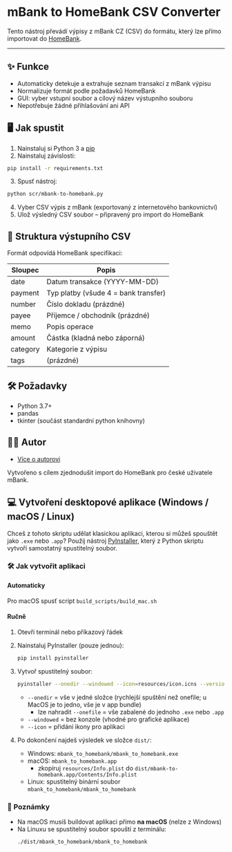 # mBank to HomeBank CSV Converter

Tento nástroj převádí výpisy z mBank CZ (CSV) do formátu, který lze přímo importovat do [HomeBank](https://www.gethomebank.org).

---

## ✨ Funkce

- Automaticky detekuje a extrahuje seznam transakcí z mBank výpisu
- Normalizuje formát podle požadavků HomeBank
- GUI: vyber vstupní soubor a cílový název výstupního souboru
- Nepotřebuje žádné přihlašování ani API

## 🖥️ Jak spustit

1. Nainstaluj si Python 3 a [pip](https://pip.pypa.io/)
2. Nainstaluj závislosti:

```bash
pip install -r requirements.txt
```
3.	Spusť nástroj:

```bash
python scr/mbank-to-homebank.py
```
4.	Vyber CSV výpis z mBank (exportovaný z internetového bankovnictví)
5.	Ulož výsledný CSV soubor – připravený pro import do HomeBank

## 📂 Struktura výstupního CSV

Formát odpovídá HomeBank specifikaci:

| Sloupec  | Popis                                |
| -------- | ------------------------------------ |
| date     | Datum transakce (YYYY-MM-DD)         |
| payment  | Typ platby (všude 4 = bank transfer) |
| number   | Číslo dokladu (prázdné)              |
| payee    | Příjemce / obchodník (prázdné)       |
| memo     | Popis operace                        |
| amount   | Částka (kladná nebo záporná)         |
| category | Kategorie z výpisu                   |
| tags     | (prázdné)                            |

## 🛠️ Požadavky

- Python 3.7+
- pandas
- tkinter (součást standardní python knihovny)

## 🧑‍💻 Autor

- [Více o autorovi](https://www.michalsara.cz)

Vytvořeno s cílem zjednodušit import do HomeBank pro české uživatele mBank.

## 💻 Vytvoření desktopové aplikace (Windows / macOS / Linux)

Chceš z tohoto skriptu udělat klasickou aplikaci, kterou si můžeš spouštět jako `.exe` nebo `.app`?
Použij nástroj [PyInstaller](https://pyinstaller.org/), který z Python skriptu vytvoří samostatný spustitelný soubor.

### 🛠️ Jak vytvořit aplikaci

#### Automaticky
 Pro macOS spusť script `build_scripts/build_mac.sh`

#### Ručně

1. Otevři terminál nebo příkazový řádek
2. Nainstaluj PyInstaller (pouze jednou):

   ```bash
   pip install pyinstaller
   ```

3. Vytvoř spustitelný soubor:

   ```bash
   pyinstaller --onedir --windowed --icon=resources/icon.icns --version-file=resources/mbank-to-homebank.version scr/mbank-to-homebank.py
   ```

   - `--onedir` = vše v jedné složce (rychlejší spuštění než onefile; u MacOS je to jedno, vše je v app bundle)
      - lze nahradit `--onefile` = vše zabalené do jednoho `.exe` nebo `.app`
   - `--windowed` = bez konzole (vhodné pro grafické aplikace)
   - `--icon` = přidání ikony pro aplikaci

4. Po dokončení najdeš výsledek ve složce `dist/`:
   - Windows: `mbank_to_homebank/mbank_to_homebank.exe`
   - macOS: `mbank_to_homebank.app`
      - zkopíruj `resources/Info.plist` do `dist/mbank-to-homebank.app/Contents/Info.plist`
   - Linux: spustitelný binární soubor `mbank_to_homebank/mbank_to_homebank`

### 📌 Poznámky

- Na macOS musíš buildovat aplikaci přímo **na macOS** (nelze z Windows)
- Na Linuxu se spustitelný soubor spouští z terminálu:
  ```bash
  ./dist/mbank_to_homebank/mbank_to_homebank
  ```